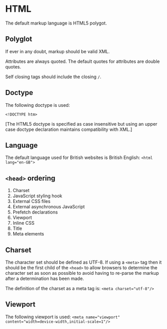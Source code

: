 # HTML
The default markup language is HTML5 polygot.

## Polyglot
If ever in any doubt, markup should be valid XML.

Attributes are always quoted.  The default quotes for attributes are double quotes.

Self closing tags should include the closing `/`.

## Doctype
The following doctype is used:

`<!DOCTYPE htm>`

[The HTML5 doctype is specified as case insensitive but using an upper case doctype declaration maintains compatibility with XML.]

## Language
The default language used for British websites is British English: `<html lang="en-GB">`

## `<head>` ordering

 1. Charset
 1. JavaScript styling hook
 1. External CSS files
 1. External asynchronous JavaScript
 1. Prefetch declarations
 1. Viewport
 1. Inline CSS
 1. Title
 1. Meta elements

## Charset
The character set should be defined as UTF-8.  If using a `<meta>` tag then it should be the first child of the `<head>` to allow browsers to determine the character set as soon as possible to avoid having to re-parse the markup after a determination has been made.

The definition of the charset as a meta tag is: `<meta charset="utf-8"/>`

## Viewport
The following viewport is used: `<meta name="viewport" content="width=device-width,initial-scale=1"/>`


